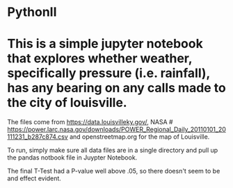 # PythonII

#  This is a simple jupyter notebook that explores whether weather, specifically pressure (i.e. rainfall), has any bearing on any calls made to the city of louisville.   


The files come from https://data.louisvilleky.gov/, NASA # https://power.larc.nasa.gov/downloads/POWER_Regional_Daily_20110101_20111231_b287c874.csv and openstreetmap.org for the map of Louisville. 

To run, simply make sure all data files are in a single directory and pull up the pandas notbook file in Juypter Notebook. 

The final T-Test had a P-value well above .05, so there doesn't seem to be and effect evident. 
